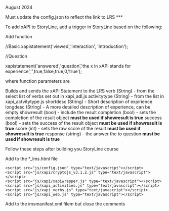 August 2024



Must update the config.json to reflect the link to LRS ***

To add xAPI to StoryLine, add a trigger in StoryLine based on the following:

Add function

//Basic
xapistatement('viewed','interaction', 'Introduction');

//Question

xapistatement('answered','question','the x in xAPI stands for experience','',true,false,true,0,'true');


where function parameters are

Builds and sends the xAPI Statement to the LRS
verb (String) - from the select list of verbs set out in xapi_adl.js
activitytype (String) - from the list in xapi_actvitytype.js
shortdesc (String) - Short description of expirience
longdesc (String) - A more detailed description of experience, can be empty
showresult (bool) - include the result 
completion (bool) - sets the completion of the result object **must be used if showresult is true**
success (bool) - sets the success of the result object **must be used if showresult is true**
score (int) - sets the raw score of the result **must be used if showresult is true**
response (string) - the answer the to question **must be used if showresult is true**



Follow these steps after building you StoryLine course

Add to the *_lms.html file

<!-- Start custom xAPI code-->	
	<script src="js/config.json" type="text/javascript"></script>
	<script src="js/xapi/cryptojs_v3.1.2.js" type="text/javascript"></script>
	<script src="js/xapi/xapiwrapper.js" type="text/javascript"></script>
	<script src="js/xapi_activities.js" type="text/javascript"></script>
	<script src="js/xapi_verbs.js" type="text/javascript"></script>
	<script src="js/xapi_web.js" type="text/javascript"></script>
<!-- End Custm xAPI code-->	

Add to the imsmanifest.xml filem but close the comments
<!-- Start custom xAPI files 
 < file href="js/config.json" />
 < file href="js/xapi_verbs.js" />
 < file href="js/xapi_activities.js" />
 < file href="js/xapi_web.js" />
 < file href="js/xapi/xapiwrapper.js"/>
 < file href="js/xapi/cryptojs_v3.1.2.js"/>
End custom xAPI files -->	
